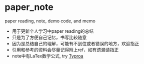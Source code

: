 # paper_note
paper reading, note, demo code, and memo

- 用于更新个人学习中paper reading的总结
- 只是为了方便自己记忆，书写比较随意
- 因为是总结自己的理解，可能有不到位或者错误的地方，欢迎指正
- 引用和参考的资料会尽量记得附上ref，如有遗漏请指正
- note中有LaTex数学公式, try [Typroa](https://typora.io/)
